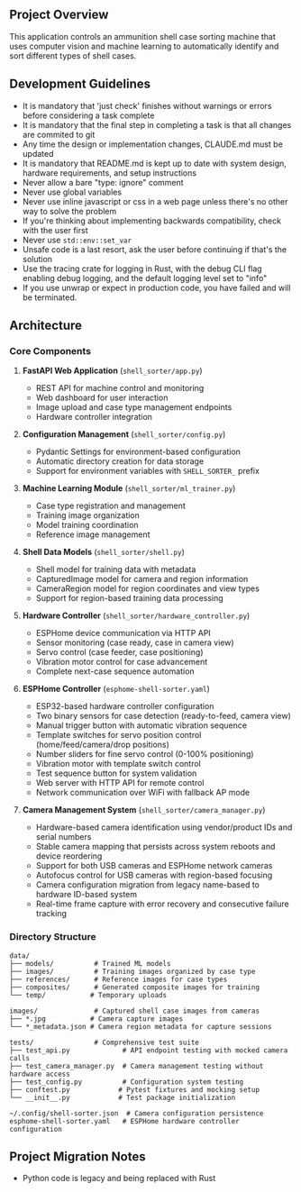 ## Project Overview

This application controls an ammunition shell case sorting machine that uses
computer vision and machine learning to automatically identify and sort
different types of shell cases.

## Development Guidelines

- It is mandatory that 'just check' finishes without warnings or errors before
  considering a task complete
- It is mandatory that the final step in completing a task is that all changes
  are commited to git
- Any time the design or implementation changes, CLAUDE.md must be updated
- It is mandatory that README.md is kept up to date with system design, hardware
  requirements, and setup instructions
- Never allow a bare "type: ignore" comment
- Never use global variables
- Never use inline javascript or css in a web page unless there's no other way
  to solve the problem
- If you're thinking about implementing backwards compatibility, check with the
  user first
- Never use `std::env::set_var`
- Unsafe code is a last resort, ask the user before continuing if that's the
  solution
- Use the tracing crate for logging in Rust, with the debug CLI flag enabling
  debug logging, and the default logging level set to "info"
- If you use unwrap or expect in production code, you have failed and will be
  terminated.

## Architecture

### Core Components

1. **FastAPI Web Application** (`shell_sorter/app.py`)
   - REST API for machine control and monitoring
   - Web dashboard for user interaction
   - Image upload and case type management endpoints
   - Hardware controller integration

2. **Configuration Management** (`shell_sorter/config.py`)
   - Pydantic Settings for environment-based configuration
   - Automatic directory creation for data storage
   - Support for environment variables with `SHELL_SORTER_` prefix

3. **Machine Learning Module** (`shell_sorter/ml_trainer.py`)
   - Case type registration and management
   - Training image organization
   - Model training coordination
   - Reference image management

4. **Shell Data Models** (`shell_sorter/shell.py`)
   - Shell model for training data with metadata
   - CapturedImage model for camera and region information
   - CameraRegion model for region coordinates and view types
   - Support for region-based training data processing

5. **Hardware Controller** (`shell_sorter/hardware_controller.py`)
   - ESPHome device communication via HTTP API
   - Sensor monitoring (case ready, case in camera view)
   - Servo control (case feeder, case positioning)
   - Vibration motor control for case advancement
   - Complete next-case sequence automation

6. **ESPHome Controller** (`esphome-shell-sorter.yaml`)
   - ESP32-based hardware controller configuration
   - Two binary sensors for case detection (ready-to-feed, camera view)
   - Manual trigger button with automatic vibration sequence
   - Template switches for servo position control (home/feed/camera/drop
     positions)
   - Number sliders for fine servo control (0-100% positioning)
   - Vibration motor with template switch control
   - Test sequence button for system validation
   - Web server with HTTP API for remote control
   - Network communication over WiFi with fallback AP mode

7. **Camera Management System** (`shell_sorter/camera_manager.py`)
   - Hardware-based camera identification using vendor/product IDs and serial
     numbers
   - Stable camera mapping that persists across system reboots and device
     reordering
   - Support for both USB cameras and ESPHome network cameras
   - Autofocus control for USB cameras with region-based focusing
   - Camera configuration migration from legacy name-based to hardware ID-based
     system
   - Real-time frame capture with error recovery and consecutive failure
     tracking

### Directory Structure

```
data/
├── models/          # Trained ML models
├── images/          # Training images organized by case type
├── references/      # Reference images for case types
├── composites/      # Generated composite images for training
└── temp/           # Temporary uploads

images/              # Captured shell case images from cameras
├── *.jpg           # Camera capture images
└── *_metadata.json # Camera region metadata for capture sessions

tests/               # Comprehensive test suite
├── test_api.py             # API endpoint testing with mocked camera calls
├── test_camera_manager.py  # Camera management testing without hardware access
├── test_config.py          # Configuration system testing
├── conftest.py            # Pytest fixtures and mocking setup
└── __init__.py            # Test package initialization

~/.config/shell-sorter.json  # Camera configuration persistence
esphome-shell-sorter.yaml   # ESPHome hardware controller configuration
```

## Project Migration Notes

- Python code is legacy and being replaced with Rust
